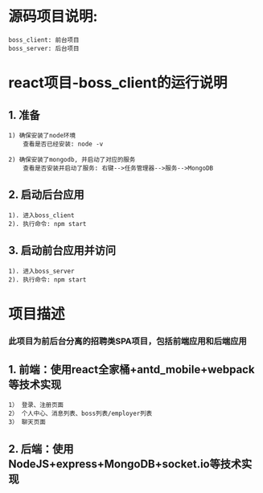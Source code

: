 # 源码项目说明:
	boss_client: 前台项目
	boss_server: 后台项目
	

# react项目-boss_client的运行说明
## 1. 准备
	1) 确保安装了node环境
		查看是否已经安装: node -v

	2) 确保安装了mongodb, 并启动了对应的服务
		查看是否安装并启动了服务: 右键-->任务管理器-->服务-->MongoDB
		
	
## 2. 启动后台应用
	1). 进入boss_client
	2). 执行命令: npm start

## 3. 启动前台应用并访问
	1). 进入boss_server
	2). 执行命令: npm start


# 项目描述
### 此项目为前后台分离的招聘类SPA项目，包括前端应用和后端应用

## 1. 前端：使用react全家桶+antd_mobile+webpack等技术实现
	1） 登录、注册页面
	2） 个人中心、消息列表、boss列表/employer列表
	3） 聊天页面



## 2. 后端：使用NodeJS+express+MongoDB+socket.io等技术实现


